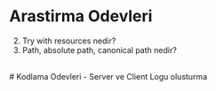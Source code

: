 # Arastirma Odevleri
2) Try with resources nedir?
3) Path, absolute path, canonical path nedir?
<br>
# Kodlama Odevleri
- Server ve Client Logu olusturma

